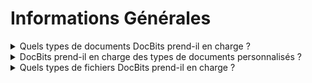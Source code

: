 # Informations Générales

<details>

<summary>Quels types de documents DocBits prend-il en charge ?</summary>

#### Types de documents pris en charge

* Facture
* Note de crédit
* Bon de livraison
* Confirmation de commande
* Bon de commande
* Documents personnalisés

</details>



<details>

<summary>DocBits prend-il en charge des types de documents personnalisés ?</summary>

Oui, les utilisateurs peuvent créer leurs propres types de documents.

</details>



<details>

<summary>Quels types de fichiers DocBits prend-il en charge ?</summary>

#### Les types de fichiers pris en charge sont :

* .pdf
* .edi
* .xml
* .tiff (.tif)
* .jpeg (.jpg)
* .png

</details>


